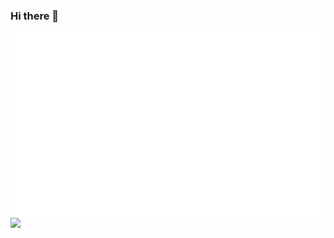 ### Hi there 👋

<!--
**jfr4nc0/jfr4nc0** is a ✨ _special_ ✨ repository because its `README.md` (this file) appears on your GitHub profile.

Here are some ideas to get you started:

- 🔭 I’m currently working on ...
- 🌱 I’m currently learning ...
- 👯 I’m looking to collaborate on ...
- 🤔 I’m looking for help with ...
- 💬 Ask me about ...
- 📫 How to reach me: ...
- 😄 Pronouns: ...
- ⚡ Fun fact: ...
-->
![](https://github.com/jfr4nc0/github-stats/blob/master/generated/overview.svg)
![](https://github.com/username/github-stats/blob/master/generated/languages.svg)

